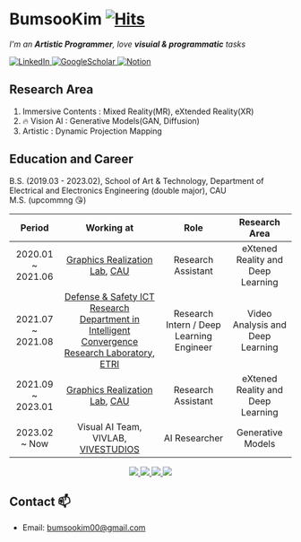 # BumsooKim [![Hits](https://hits.seeyoufarm.com/api/count/incr/badge.svg?url=https%3A%2F%2Fgithub.com%2Fgh-BumsooKim&count_bg=%2379C83D&title_bg=%23555555&icon=&icon_color=%23E7E7E7&title=hits&edge_flat=false)](https://hits.seeyoufarm.com)

<p>
  <em>
    I'm an <b>Artistic Programmer</b>, love <b>visuial & programmatic</b> tasks
  </em>
<p>
  
<a href="https://www.linkedin.com/in/bumsoo-kim-9b224a1b1">
  <img src="https://img.shields.io/badge/LinkedIn-blue?style=flat-square&logo=linkedin" alt="LinkedIn">
</a>
<a href="https://scholar.google.com/citations?user=JlNb4R8AAAAJ&hl=ko">
  <img src="https://img.shields.io/badge/Google_Scholar-4285F4?style=flat-square&logo=google-scholar&logoColor=white" alt="GoogleScholar">
</a>
<a href="https://github.com/gh-BumsooKim">
  <img src="https://img.shields.io/badge/Notion-000000?style=flat-square&logo=notion&logoColor=white" alt="Notion">
</a>
 


## Research Area
1) Immersive Contents : Mixed Reality(MR), eXtended Reality(XR)<br>
2) 🔥 Vision AI : Generative Models(GAN, Diffusion)<br>
3) Artistic : Dynamic Projection Mapping
 
  
## Education and Career
  
B.S. (2019.03 - 2023.02), School of Art & Technology, Department of Electrical and Electronics Engineering (double major), CAU <br>
M.S. (upcommng 😘)
  
| Period | Working at | Role | Research Area |
|:---:|:---:|:---:|:---:|
| 2020.01 ~ 2021.06 | [Graphics Realization Lab](http://grlab.cau.ac.kr), [CAU](https://www.cau.ac.kr/index.do) | Research Assistant | eXtened Reality and Deep Learning |
| 2021.07 ~ 2021.08 | [Defense & Safety ICT Research Department in Intelligent Convergence Research Laboratory](https://www.etri.re.kr/eng/sub6/sub6_01020101.etri?departCode=138&departInfoCode=279), [ETRI](https://www.etri.re.kr/eng/main/main.etri) | Research Intern / Deep Learning Engineer | Video Analysis and Deep Learning |
| 2021.09 ~ 2023.01 | [Graphics Realization Lab](http://grlab.cau.ac.kr), [CAU](https://www.cau.ac.kr/index.do) | Research Assistant | eXtened Reality and Deep Learning |
| 2023.02 ~ Now | Visual AI Team, VIVLAB, [VIVESTUDIOS](http://vivestudios.com/v2/web/index) | AI Researcher | Generative Models |


<p align="center">
  <a href="https://github.com/gh-BumsooKim">
    <img src="http://github-profile-summary-cards.vercel.app/api/cards/profile-details?username=gh-BumsooKim&theme=transparent" />
  </a>
  <a href="https://github.com/gh-BumsooKim">
    <img src="https://github-readme-streak-stats.herokuapp.com/?user=gh-BumsooKim&hide_border=true&card_width=338&theme=transparent" />
  </a>
  <a href="https://github.com/gh-BumsooKim">
    <img src="http://github-profile-summary-cards.vercel.app/api/cards/stats?username=gh-BumsooKim&theme=transparent" />
  </a>
  <a href="https://github.com/gh-BumsooKim">
    <img src="https://github-readme-stats.vercel.app/api/top-langs/?username=gh-BumsooKim&langs_count=10&exclude_repo=&hide=jupyter%20notebook,vim%20script,cmake,makefile,batchfile,emacs%20lisp,css,html&card_width=699&hide_border=true&theme=transparent&layout=compact&size_weight=1&count_weight=0"/>
  </a>
</p>


 <!--
## Paper
  
Paper List : *[My Paper List](https://github.com/gh-BumsooKim/My-Paper-List)*


## Project 
* <b>Realistic Interaction Augmented Reality.</b> (20.01 ~ now)
* <b>3D Modeling Based on Point Cloud.</b> (20.08 ~ now)
-->

## Contact 📫
* Email: bumsookim00@gmail.com


<!-- ![gh-BumsooKim's github stats](https://github-readme-stats.vercel.app/api?username=gh-BumsooKim&theme=buefy&show_icons=true) -->


  
  
<!--
**gh-BumsooKim/gh-BumsooKim** is a ✨ _special_ ✨ repository because its `README.md` (this file) appears on your GitHub profile.

Here are some ideas to get you started:

- 🔭 I’m currently working on ...
- 🌱 I’m currently learning ...
- 👯 I’m looking to collaborate on ...
- 🤔 I’m looking for help with ...
- 💬 Ask me about ...
- 📫 How to reach me: ...
- 😄 Pronouns: ...
- ⚡ Fun fact: ...
-->
